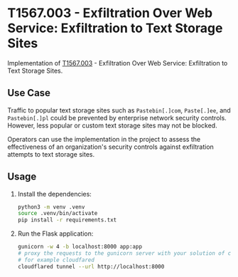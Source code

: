 # T1567.003 - Exfiltration Over Web Service: Exfiltration to Text Storage Sites

Implementation of [T1567.003](https://attack.mitre.org/techniques/T1567/003/) - Exfiltration Over Web Service: Exfiltration to Text Storage Sites.

## Use Case

Traffic to popular text storage sites such as `Pastebin[.]com`, `Paste[.]ee`, and `Pastebin[.]pl` could be prevented by enterprise network security controls. However, less popular or custom text storage sites may not be blocked.

Operators can use the implementation in the project to assess the effectiveness of an organization's security controls against exfiltration attempts to text storage sites.

## Usage

1. Install the dependencies:

    ```sh
    python3 -m venv .venv
    source .venv/bin/activate
    pip install -r requirements.txt
    ```

2. Run the Flask application:

    ```sh
    gunicorn -w 4 -b localhost:8000 app:app
    # proxy the requests to the gunicorn server with your solution of choice
    # for example cloudfared
    cloudflared tunnel --url http://localhost:8000
    ```
